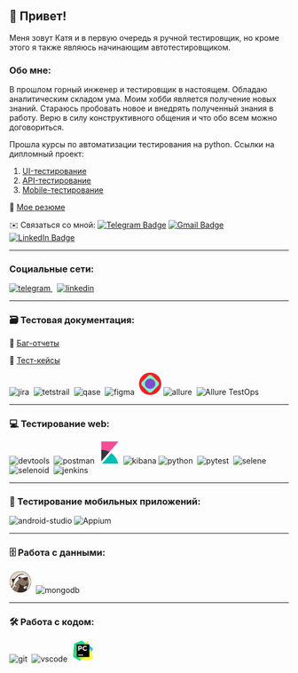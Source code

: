 ## 👋 Привет! 

Меня зовут Катя и в первую очередь я ручной тестировщик, но кроме этого я также являюсь начинающим автотестировщиком. 

### Обо мне:

В прошлом горный инженер и тестировщик в настоящем. Обладаю аналитическим складом ума. Моим хобби является получение новых знаний. Стараюсь пробовать новое и внедрять полученный знания в работу. Верю в силу конструктивного общения и что обо всем можно договориться.

Прошла курсы по автоматизации тестирования на python. Ссылки на дипломный проект:
1. [UI-тестирование](https://github.com/KateVarg/users-bugred-project-tests)
2. [API-тестирование](https://github.com/KateVarg/reqres-in-project-tests)
3. [Mobile-тестирование](https://github.com/KateVarg/wikipedia-app-tests)

📄 <a href="https://drive.google.com/file/d/1Zu6BgqinCuz6qNQ2PcMbriIhL81sQQCd/view?usp=sharing" target="_blank"> Мое резюме </a>

✉️ Связаться со мной: [![Telegram Badge](https://img.shields.io/badge/-@VarganovaKate-blue?style=flat&logo=telegram&logoColor=white)](https://t.me/VarganovaKate) [![Gmail Badge](https://img.shields.io/badge/-Gmail-red?style=flat&logo=Gmail&logoColor=white)](mailto:varganovaekat@gmail.com) [![LinkedIn Badge](https://img.shields.io/badge/-@katevarganova-blue?style=flat&logo=LinkedIn&logoColor=white)](https://www.linkedin.com/in/artsiomrusau/) 

--- 

### Социальные сети: 
<div>
  <a href="https://t.me/VarganovaKate" target="_blank">
    <img src="https://cdn-icons-png.flaticon.com/512/2111/2111646.png" width="40" height="40" alt="telegram" />
  </a> &nbsp
  <a href="https://www.linkedin.com/in/kate-varganova/" target="_blank">
    <img src="https://cdn-icons-png.flaticon.com/512/2504/2504799.png" width="40" height="40" alt="linkedin" />
  </a>
</div>

---
### 🗃 Тестовая документация:
📝  <a href="https://katye9470.kaiten.ru/space/58362" target="_blank"> Баг-отчеты </a>

📝  <a href="https://katye9470.kaiten.ru/space/58362" target="_blank"> Тест-кейсы </a>

<div>
  <img src="https://cdn.jsdelivr.net/gh/devicons/devicon/icons/jira/jira-original.svg" title="jira" alt="jira" width="40" height="40"/>&nbsp
  <img src="https://codahosted.io/packs/21236/unversioned/assets/LOGO/ba1091c59bab89cd2fd0f289622731fe16113d7b00905abe64759c313a4b73b76c1b0426076ed76cb74752234c734131df46992d5b8b48fc13e264240e4f7119f736cfeb64df36ded54b5cbf6198b9cadedf18dd0cac5c7dbcd16e6336c29363cd1292ba" title="testrail" alt="tetstrail" width="40" height="40"/>&nbsp
  <img src="https://luna1.co/eb0187.png" title="qase" alt="qase" width="40" height="40"/>&nbsp
  <img src="https://cdn.jsdelivr.net/gh/devicons/devicon/icons/figma/figma-original.svg" title="figma" alt="figma" width="40" height="40"/>&nbsp
  <img src="assets/kaiten.png" title="kaiten" alt="kaiten" width="40" height="40"/>
  <img src="https://camo.githubusercontent.com/501c9d05b6660ba5e1a8753b8461e60d7ff1614656102c254ab800e14a6b19fa/68747470733a2f2f616c6c7572657265706f72742e6f72672f7075626c69632f696d672f616c6c7572652d7265706f72742e737667" title="allure" alt="allure" width="40" height="40"/>&nbsp
  <img src="https://raw.githubusercontent.com/KateVarg/wikipedia-app-tests/main/wikipedia_app_tests/resources/AllureTestOps.png" width="40" height="40"  alt="Allure TestOps"/>
</div>

---
### 💻 Тестирование web: 

<div>
  <img src="https://d33wubrfki0l68.cloudfront.net/38b5c953a4667366685d55db55d057c86db1fc54/a0fdc/static/acae6b24d940347661ca901ea07f47c1/chrome-dev-logo-icon.png" title="devtools" alt="devtools" width="40" height="40"/>&nbsp
  <img src="https://seeklogo.com/images/P/postman-logo-0087CA0D15-seeklogo.com.png" title="postman" alt="postman" width="40" height="40"/>&nbsp
  <img src="https://raw.githubusercontent.com/devicons/devicon/master/icons/kibana/kibana-original.svg" title="kibana" alt="kibana" width="40" height="40"/>
  <img src="https://raw.githubusercontent.com/kubernetes/community/master/icons/png/resources/labeled/pod-128.png" title="kibana" alt="kibana" width="40" height="40"/>
  <img src="https://user-images.githubusercontent.com/25181517/183423507-c056a6f9-1ba8-4312-a350-19bcbc5a8697.png" title="python" alt="python" width="40" height="40"/>&nbsp
  <img src="https://user-images.githubusercontent.com/25181517/184117132-9e89a93b-65fb-47c3-91e7-7d0f99e7c066.png" title="pytest" alt="pytest" width="40" height="40"/>&nbsp
  <img src="https://user-images.githubusercontent.com/25181517/184103699-d1b83c07-2d83-4d99-9a1e-83bd89e08117.png" title="selene" alt="selene" width="40" height="40"/>&nbsp
  <img src="https://selenoid.autotests.cloud/favicon.ico" title="selenoid" alt="selenoid" width="40" height="40"/>&nbsp
  <img src="https://user-images.githubusercontent.com/25181517/179090274-733373ef-3b59-4f28-9ecb-244bea700932.png" title="jenkins" alt="jenkins" width="40" height="40"/>&nbsp
</div>

---
### 📱 Тестирование мобильных приложений: 

<div>
  <img src="https://cdn.jsdelivr.net/gh/devicons/devicon/icons/androidstudio/androidstudio-original.svg" title="android-studio" alt="android-studio" width="40" height="40"/>
  <img src="https://raw.githubusercontent.com/KateVarg/wikipedia-app-tests/main/wikipedia_app_tests/resources/appium.png" alt="Appium" title="Appium" width="40" height="40"/>&nbsp
</div>

---
### 🗄 Работа с данными:
<div>
  <img src="https://raw.githubusercontent.com/devicons/devicon/master/icons/dbeaver/dbeaver-original.svg" title="mysql" alt="mysql" width="40" height="40"/>&nbsp
  <img src="https://cdn.jsdelivr.net/gh/devicons/devicon/icons/mongodb/mongodb-original.svg" title="mongodb" alt="mongodb" width="40" height="40"/>
</div>

---
### 🛠 Работа с кодом: 
<div>
  <img src="https://cdn.jsdelivr.net/gh/devicons/devicon/icons/git/git-original.svg" title="git" alt="git" width="40" height="40"/>&nbsp
  <img src="https://cdn.jsdelivr.net/gh/devicons/devicon/icons/vscode/vscode-original.svg" title="vscode" alt="vscode" width="40" height="40"/>&nbsp
  <img src="https://raw.githubusercontent.com/devicons/devicon/master/icons/pycharm/pycharm-original.svg" title="pycharm" alt="pycharm" width="40" height="40"/>&nbsp
</div>
